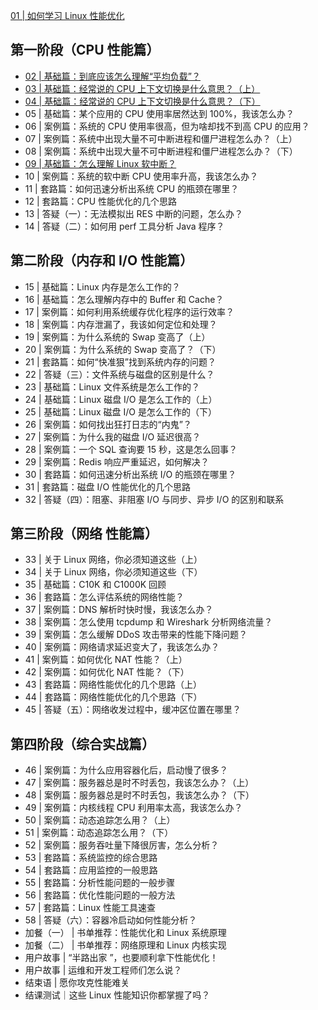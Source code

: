[01 | 如何学习 Linux 性能优化](./01.md)

## 第一阶段（CPU 性能篇）

- [02 | 基础篇：到底应该怎么理解“平均负载”？](./02.md)
- [03 | 基础篇：经常说的 CPU 上下文切换是什么意思？（上）](./03.md)
- [04 | 基础篇：经常说的 CPU 上下文切换是什么意思？（下）](./04.md)
- 05 | 基础篇：某个应用的 CPU 使用率居然达到 100%，我该怎么办？
- 06 | 案例篇：系统的 CPU 使用率很高，但为啥却找不到高 CPU 的应用？
- 07 | 案例篇：系统中出现大量不可中断进程和僵尸进程怎么办？（上）
- 08 | 案例篇：系统中出现大量不可中断进程和僵尸进程怎么办？（下）
- [09 | 基础篇：怎么理解 Linux 软中断？](./09.md)
- 10 | 案例篇：系统的软中断 CPU 使用率升高，我该怎么办？
- 11 | 套路篇：如何迅速分析出系统 CPU 的瓶颈在哪里？
- 12 | 套路篇：CPU 性能优化的几个思路
- 13 | 答疑（一）：无法模拟出 RES 中断的问题，怎么办？
- 14 | 答疑（二）：如何用 perf 工具分析 Java 程序？

## 第二阶段（内存和 I/O 性能篇）

- 15 | 基础篇：Linux 内存是怎么工作的？
- 16 | 基础篇：怎么理解内存中的 Buffer 和 Cache？
- 17 | 案例篇：如何利用系统缓存优化程序的运行效率？
- 18 | 案例篇：内存泄漏了，我该如何定位和处理？
- 19 | 案例篇：为什么系统的 Swap 变高了（上）
- 20 | 案例篇：为什么系统的 Swap 变高了？（下）
- 21 | 套路篇：如何“快准狠”找到系统内存的问题？
- 22 | 答疑（三）：文件系统与磁盘的区别是什么？
- 23 | 基础篇：Linux 文件系统是怎么工作的？
- 24 | 基础篇：Linux 磁盘 I/O 是怎么工作的（上）
- 25 | 基础篇：Linux 磁盘 I/O 是怎么工作的（下）
- 26 | 案例篇：如何找出狂打日志的“内鬼”？
- 27 | 案例篇：为什么我的磁盘 I/O 延迟很高？
- 28 | 案例篇：一个 SQL 查询要 15 秒，这是怎么回事？
- 29 | 案例篇：Redis 响应严重延迟，如何解决？
- 30 | 套路篇：如何迅速分析出系统 I/O 的瓶颈在哪里？
- 31 | 套路篇：磁盘 I/O 性能优化的几个思路
- 32 | 答疑（四）：阻塞、非阻塞 I/O 与同步、异步 I/O 的区别和联系

## 第三阶段（网络 性能篇）

- 33 | 关于 Linux 网络，你必须知道这些（上）
- 34 | 关于 Linux 网络，你必须知道这些（下）
- 35 | 基础篇：C10K 和 C1000K 回顾
- 36 | 套路篇：怎么评估系统的网络性能？
- 37 | 案例篇：DNS 解析时快时慢，我该怎么办？
- 38 | 案例篇：怎么使用 tcpdump 和 Wireshark 分析网络流量？
- 39 | 案例篇：怎么缓解 DDoS 攻击带来的性能下降问题？
- 40 | 案例篇：网络请求延迟变大了，我该怎么办？
- 41 | 案例篇：如何优化 NAT 性能？（上）
- 42 | 案例篇：如何优化 NAT 性能？（下）
- 43 | 套路篇：网络性能优化的几个思路（上）
- 44 | 套路篇：网络性能优化的几个思路（下）
- 45 | 答疑（五）：网络收发过程中，缓冲区位置在哪里？

## 第四阶段（综合实战篇）

- 46 | 案例篇：为什么应用容器化后，启动慢了很多？
- 47 | 案例篇：服务器总是时不时丢包，我该怎么办？（上）
- 48 | 案例篇：服务器总是时不时丢包，我该怎么办？（下）
- 49 | 案例篇：内核线程 CPU 利用率太高，我该怎么办？
- 50 | 案例篇：动态追踪怎么用？（上）
- 51 | 案例篇：动态追踪怎么用？（下）
- 52 | 案例篇：服务吞吐量下降很厉害，怎么分析？
- 53 | 套路篇：系统监控的综合思路
- 54 | 套路篇：应用监控的一般思路
- 55 | 套路篇：分析性能问题的一般步骤
- 56 | 套路篇：优化性能问题的一般方法
- 57 | 套路篇：Linux 性能工具速查
- 58 | 答疑（六）：容器冷启动如何性能分析？
- 加餐（一） | 书单推荐：性能优化和 Linux 系统原理
- 加餐（二） | 书单推荐：网络原理和 Linux 内核实现
- 用户故事 | “半路出家 ”，也要顺利拿下性能优化！
- 用户故事 | 运维和开发工程师们怎么说？
- 结束语 | 愿你攻克性能难关
- 结课测试｜这些 Linux 性能知识你都掌握了吗？
